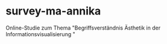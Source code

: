 # survey-ma-annika
Online-Studie zum Thema "Begriffsverständnis Ästhetik in der Informationsvisualisierung "
